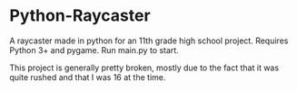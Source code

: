 # Python-Raycaster
A raycaster made in python for an 11th grade high school project.
Requires Python 3+ and pygame.
Run main.py to start.

This project is generally pretty broken, mostly due to the fact that it was quite rushed and that I was 16 at the time.  
